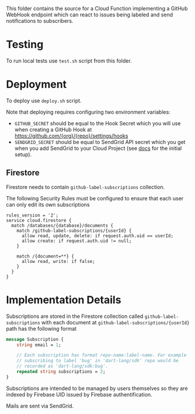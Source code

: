 This folder contains the source for a Cloud Function implementing a GitHub
WebHook endpoint which can react to issues being labeled and send notifications
to subscribers.

# Testing

To run local tests use `test.sh` script from this folder.

# Deployment

To deploy use `deploy.sh` script.

Note that deploying requires configuring two environment variables:

* `GITHUB_SECRET` should be equal to the Hook Secret which you will use when
creating a GitHub Hook at https://github.com/{org}/{repo}/settings/hooks
* `SENDGRID_SECRET` should be equal to SendGrid API secret which you get when
you add SendGrid to your Cloud Project (see
[docs](https://sendgrid.com/docs/for-developers/partners/google/) for the
initial setup).

## Firestore

Firestore needs to contain `github-label-subscriptions` collection.

The following Security Rules must be configured to ensure that each user can
only edit its own subscriptions

```
rules_version = '2';
service cloud.firestore {
  match /databases/{database}/documents {
    match /github-label-subscriptions/{userId} {
      allow read, update, delete: if request.auth.uid == userId;
      allow create: if request.auth.uid != null;
    }

    match /{document=**} {
      allow read, write: if false;
    }
  }
}
```

# Implementation Details

Subscriptions are stored in the Firestore collection called
`github-label-subscriptions` with each document at
`github-label-subscriptions/{userId}` path has the following format

```proto
message Subscription {
    string email = 1;

    // Each subscription has format repo-name:label-name. For example
    // subscribing to label 'bug' in 'dart-lang/sdk' repo would be
    // recorded as 'dart-lang/sdk:bug'.
    repeated string subscriptions = 2;
}
```

Subscriptions are intended to be managed by users themselves so they are indexed
by Firebase UID issued by Firebase authentification.

Mails are sent via SendGrid.
